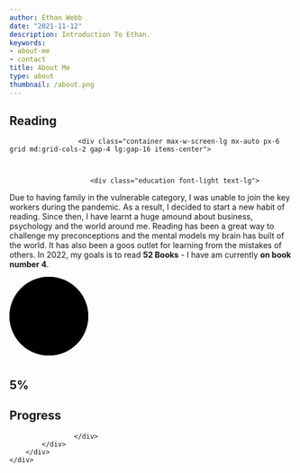 ```yaml
---
author: Ethan Webb
date: "2021-11-12"
description: Introduction To Ethan.
keywords:
- about-me
- contact
title: About Me
type: about
thumbnail: /about.png
---
```


<section class="section section--border-bottom rad-animation-group">
    <div class="container max-w-screen-lg mx-auto px-6 grid">
        <div class="row rad-fade-down">
            <div class="col-12">
                <h2 class="text-4xl font-bold mb-4">Reading</h2>
                  
                     <div class="container max-w-screen-lg mx-auto px-6 grid md:grid-cols-2 gap-4 lg:gap-16 items-center"> 



                        <div class="education font-light text-lg">
Due to having family in the vulnerable category, I was unable to join the key workers during the pandemic. As a result, I decided to start a new habit of reading. Since then, I have learnt a huge amound about business, psychology and the world around me. Reading has been a great way to challenge my preconceptions and the mental models my brain has built of the world. It has also been a goos outlet for learning from the mistakes of others. In 2022, my goals is to read <b>52 Books</b> - I have am currently <b>on book number 4</b>. 
                        </div>
                        
<!-- Progress Bar -->
<div class="box">
  <div class="percent">
    <svg>
      <circle cx="70" cy="70" r="70"></circle>
      <circle cx="70" cy="70" r="70"></circle>
    </svg>
    <div class="num">
      <h2>5<span>%</span></h2>
    </div>
  </div>
  <h2 class="text">Progress</h2>
</div>
                        
                    </div>
            </div>
        </div>
    </div>
</section> 
